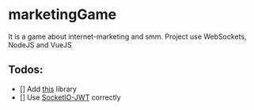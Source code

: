 # marketingGame

It is a game about internet-marketing and smm. Project use WebSockets, NodeJS and VueJS

## Todos:
- [] Add [this](https://github.com/mathiasbynens/strip-combining-marks) library 
- [] Use [SocketIO-JWT](https://www.npmjs.com/package/socketio-jwt) correctly